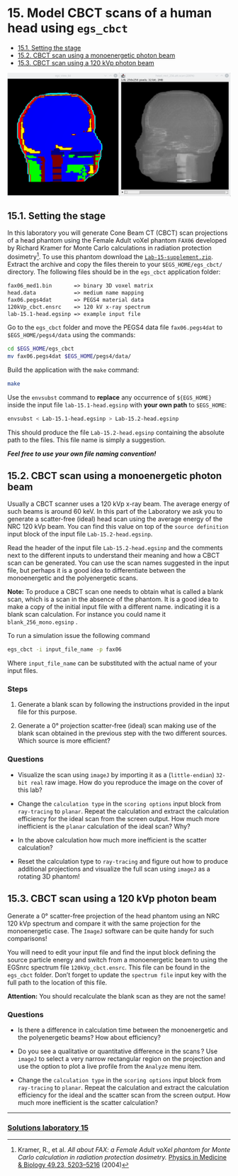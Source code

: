 <!-- # 1. -->
<!-- # 2. -->
<!-- # 3. -->
<!-- # 4. -->
<!-- # 5. -->
<!-- # 6. -->
<!-- # 7. -->
<!-- # 8. -->
<!-- # 9. -->
<!-- # 10. -->
<!-- # 11. -->
<!-- # 12. -->
<!-- # 13. -->
<!-- # 14. -->

# 15. Model CBCT scans of a human head using `egs_cbct` <!-- omit in toc -->

- [15.1. Setting the stage](#151-setting-the-stage)
- [15.2. CBCT scan using a monoenergetic photon beam](#152-cbct-scan-using-a-monoenergetic-photon-beam)
- [15.3. CBCT scan using a 120 kVp photon beam](#153-cbct-scan-using-a-120-kvp-photon-beam)

![cover](assets/cover.png)

## 15.1. Setting the stage

In this laboratory you will generate Cone Beam CT (CBCT) scan projections of a head
phantom using the Female Adult voXel phantom `FAX06` developed by
Richard Kramer for Monte Carlo calculations in radiation protection
dosimetry[^1]. To use this phantom download the [`Lab-15-supplement.zip`](./assets/Lab-15-supplement.zip). Extract the archive and copy the files therein to your `$EGS_HOME/egs_cbct/` directory. The following files should be in the `egs_cbct` application folder:

```text
fax06_med1.bin       => binary 3D voxel matrix
head.data            => medium name mapping
fax06.pegs4dat       => PEGS4 material data
120kVp_cbct.ensrc    => 120 kV x-ray spectrum
lab-15.1-head.egsinp => example input file
```

[^1]: Kramer, R., et al. *All about FAX: a Female Adult voXel phantom for Monte Carlo calculation in radiation protection dosimetry.* [Physics in Medicine & Biology 49.23, 5203–5216](doi.org/10.1088/0031-9155/49/23/001) (2004)

Go to the `egs_cbct` folder and move the PEGS4 data file `fax06.pegs4dat` to `$EGS_HOME/pegs4/data`
using the commands:

```bash
cd $EGS_HOME/egs_cbct
mv fax06.pegs4dat $EGS_HOME/pegs4/data/
```

Build the application with the `make` command:

```bash
make
```

Use the `envsubst` command to **replace** any occurrence of `${EGS_HOME}` inside
the input file `lab-15.1-head.egsinp` with **your own path** to `$EGS_HOME`:

```bash
envsubst < Lab-15.1-head.egsinp > Lab-15.2-head.egsinp
```
This should produce the file `Lab-15.2-head.egsinp` containing the absolute path
to the files. This file name is simply a suggestion.

**_Feel free to use your own file naming convention!_**

## 15.2. CBCT scan using a monoenergetic photon beam

Usually a CBCT scanner uses a 120 kVp x-ray beam. The average energy of
such beams is around 60 keV. In this part of the Laboratory we ask you
to generate a scatter-free (ideal) head scan using the average energy of
the NRC 120 kVp beam. You can find this value on top of the
`source definition` input block of the input file `Lab-15.2-head.egsinp`.

Read the header of the input file `Lab-15.2-head.egsinp` and the comments next to
the different inputs to understand their meaning and how a CBCT scan can be
generated. You can use the scan names suggested in the input file, but perhaps it
is a good idea to differentiate between the monoenergetic and the
polyenergetic scans.

**Note:** To produce a CBCT scan one needs to obtain what is called a
blank scan, which is a scan in the absence of the phantom. It is a good idea
to make a copy of the initial input file with a different name.
indicating it is a blank scan calculation. For instance you could name it
`blank_256_mono.egsinp` .

To run a simulation issue the following command

```bash
egs_cbct -i input_file_name -p fax06
```

Where `input_file_name` can be substituted with the actual name of your input files.

### Steps

1. Generate a blank scan by following the instructions provided in the
input file for this purpose.

2. Generate a 0° projection scatter-free (ideal) scan making use of the
blank scan obtained in the previous step with the two different sources.
Which source is more efficient?

### Questions

- Visualize the scan using `imageJ` by importing it as a (`little-endian`)
`32-bit real` raw image. How do you reproduce the image on the cover of
this lab?

- Change the `calculation type` in the `scoring options` input block
from `ray-tracing` to `planar`. Repeat the calculation and extract the
calculation efficiency for the ideal scan from the screen output.
How much more inefficient is the `planar` calculation of the ideal scan?
Why?

- In the above calculation how much more inefficient is the scatter calculation?

- Reset the calculation type to `ray-tracing` and figure out
how to produce additional projections and visualize the full
scan using `imageJ` as a rotating 3D phantom!

## 15.3. CBCT scan using a 120 kVp photon beam

Generate a 0° scatter-free projection of the head phantom using an NRC 120 kVp
spectrum and compare it with the same projection for the monoenergetic case. The
`ImageJ` software can be quite handy for such comparisons!

You will need to edit your input file and find the input block defining
the source particle energy and switch from a monoenergetic beam to using
the EGSnrc spectrum file `120kVp_cbct.ensrc`. This file can be found in
the `egs_cbct` folder. Don’t forget to update the `spectrum file` input
key with the full path to the location of this file.

**Attention:** You should recalculate the blank scan as they are not the
same!

### Questions

- Is there a difference in calculation time between the monoenergetic and
the polyenergetic beams? How about efficiency?

- Do you see a qualitative or quantitative difference in the scans ? Use
`imageJ` to select a very narrow rectangular region on the projection
and use the option to plot a live profile from the `Analyze` menu item.

- Change the `calculation type` in the `scoring options` input block
from `ray-tracing` to `planar`. Repeat the calculation and extract the
calculation efficiency for the ideal and the scatter scan from the
screen output. How much more inefficient is the scatter calculation?

---

### [Solutions laboratory 15](Lab-15-solutions.md)
